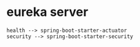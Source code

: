 # eureka server
````
health --> spring-boot-starter-actuator
security --> spring-boot-starter-security
````
